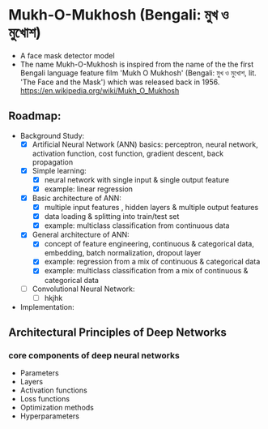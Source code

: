 # Mukh-O-Mukhosh (Bengali: মুখ ও মুখোশ)

- A face mask detector model
- The name Mukh-O-Mukhosh is inspired from the name of the the first Bengali language feature film 'Mukh O Mukhosh' (Bengali: মুখ ও মুখোশ, lit. 'The Face and the Mask') which was released back in 1956. https://en.wikipedia.org/wiki/Mukh_O_Mukhosh

## Roadmap:

- Background Study:
  - [x] Artificial Neural Network (ANN) basics: perceptron, neural network, activation function, cost function, gradient descent, back propagation
  - [x] Simple learning: 
    - [x] neural network with single input & single output feature
    - [x] example: linear regression 
  - [x] Basic architecture of ANN: 
    - [x] multiple input features , hidden layers & multiple output features
    - [x] data loading & splitting into train/test set
    - [x] example: multiclass classification from continuous data
  - [x] General architecture of ANN:
    - [x] concept of feature engineering, continuous & categorical data, embedding, batch normalization, dropout layer
    - [x] example: regression from a mix of continuous & categorical data
    - [x] example: multiclass classification from a mix of continuous & categorical data
  - [ ] Convolutional Neural Network:
    - [ ] hkjhk
  
- Implementation:

## Architectural Principles of Deep Networks

### core components of deep neural networks
  - Parameters
  - Layers
  - Activation functions
  - Loss functions
  - Optimization methods
  - Hyperparameters
